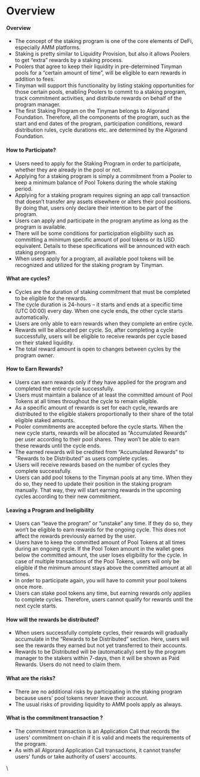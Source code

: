 # Overview

#### Overview <a href="#docs-internal-guid-cc253a8b-7fff-e763-4b36-c841dab7a1c0" id="docs-internal-guid-cc253a8b-7fff-e763-4b36-c841dab7a1c0"></a>

* The concept of the staking program is one of the core elements of DeFi, especially AMM platforms.
* Staking is pretty similar to Liquidity Provision, but also it allows Poolers to get “extra” rewards by a staking process.
* Poolers that agree to keep their liquidity in pre-determined Tinyman pools for a “certain amount of time”, will be eligible to earn rewards in addition to fees.&#x20;
* Tinyman will support this functionality by listing staking opportunities for those certain pools, enabling Poolers to commit to a staking program, track commitment activities, and distribute rewards on behalf of the program manager.
* The first Staking Program on the Tinyman belongs to Algorand Foundation. Therefore, all the components of the program, such as the start and end dates of the program, participation conditions, reward distribution rules, cycle durations etc. are determined by the Algorand Foundation.

#### How to Participate?&#x20;

* Users need to apply for the Staking Program in order to participate, whether they are already in the pool or not.
* Applying for a staking program is simply a commitment from a Pooler to keep a minimum balance of Pool Tokens during the whole staking period.
* Applying for a staking program requires signing an app call transaction that doesn’t transfer any assets elsewhere or alters their pool positions. By doing that, users only declare their intention to be part of the program.&#x20;
* Users can apply and participate in the program anytime as long as the program is available.&#x20;
* There will be some conditions for participation eligibility such as committing a minimum specific amount of pool tokens or its USD equivalent. Details to these specifications will be announced with each staking program.
* When users apply for a program, all available pool tokens will be recognized and utilized for the staking program by Tinyman.&#x20;

#### What are cycles?

* Cycles are the duration of staking commitment that must be completed to be eligible for the rewards.
* The cycle duration is 24-hours – it starts and ends at a specific time (UTC 00:00) every day. When one cycle ends, the other cycle starts automatically.
* Users are only able to earn rewards when they complete an entire cycle.&#x20;
* Rewards will be allocated per cycle. So, after completing a cycle successfully, users will be eligible to receive rewards per cycle based on their staked liquidity.
* The total reward amount is open to changes between cycles by the program owner.

#### How to Earn Rewards?

* Users can earn rewards only if they have applied for the program and completed the entire cycle successfully.
* Users must maintain a balance of at least the committed amount of Pool Tokens at all times throughout the cycle to remain eligible.
* As a specific amount of rewards is set for each cycle, rewards are distributed to the eligible stakers proportionally to their share of the total eligible staked amounts.
* Pooler commitments are accepted before the cycle starts. When the new cycle starts, rewards will be allocated as “Accumulated Rewards” per user according to their pool shares. They won’t be able to earn these rewards until the cycle ends. &#x20;
* The earned rewards will be credited from “Accumulated Rewards” to “Rewards to be Distributed” as users complete cycles.
* Users will receive rewards based on the number of cycles they complete successfully.&#x20;
* Users can add pool tokens to the Tinyman pools at any time. When they do so, they need to update their position in the staking program manually. That way, they will start earning rewards in the upcoming cycles according to their new commitment.

#### Leaving a Program and Ineligibility&#x20;

* Users can “leave the program” or “unstake” any time. If they do so, they won’t be eligible to earn rewards for the ongoing cycle. This does not affect the rewards previously earned by the user.
* Users have to keep the committed amount of Pool Tokens at all times during an ongoing cycle. If the Pool Token amount in the wallet goes below the committed amount, the user loses eligibility for the cycle. In case of multiple transactions of the Pool Tokens, users will only be eligible if the minimum amount stays above the committed amount at all times.
* In order to participate again, you will have to commit your pool tokens once more.
* Users can stake pool tokens any time, but earning rewards only applies to complete cycles. Therefore, users cannot qualify for rewards until the next cycle starts.&#x20;

#### How will the rewards be distributed?

* When users successfully complete cycles, their rewards will gradually accumulate in the “Rewards to be Distributed” section. Here, users will see the rewards they earned but not yet transferred to their accounts.
* Rewards to be Distributed will be (automatically) sent by the program manager to the stakers within 7-days, then it will be shown as Paid Rewards. Users do not need to claim them.

#### What are the risks? <a href="#docs-internal-guid-d45df23a-7fff-7bd0-e94e-36d8f2749715" id="docs-internal-guid-d45df23a-7fff-7bd0-e94e-36d8f2749715"></a>

* There are no additional risks by participating in the staking program because users' pool tokens never leave their account.
* The usual risks of providing liquidity to AMM pools apply as always.

#### What is the commitment transaction ?

* The commitment transaction is an Application Call that records the users' commitment on-chain if it is valid and meets the requirements of the program.
* As with all Algorand Application Call transactions, it cannot transfer users' funds or take authority of users' accounts.

\
